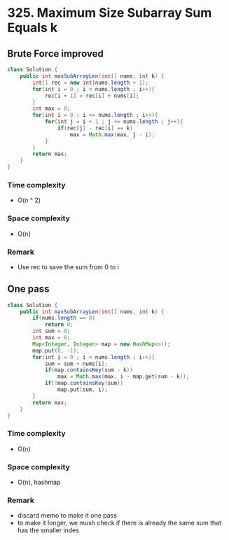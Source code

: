 # 325. Maximum Size Subarray Sum Equals k

## Brute Force improved
```java
class Solution {
    public int maxSubArrayLen(int[] nums, int k) {
        int[] rec = new int[nums.length + 1];
        for(int i = 0 ; i < nums.length ; i++){
            rec[i + 1] = rec[i] + nums[i];
        }
        int max = 0;
        for(int i = 0 ; i <= nums.length ; i++){
            for(int j = i + 1 ; j <= nums.length ; j++){
                if(rec[j] - rec[i] == k)
                    max = Math.max(max, j - i);
            }
        }
        return max;
    }
}
```
### Time complexity
* O(n ^ 2)
### Space complexity
* O(n)
### Remark
* Use rec to save the sum from 0 to i

## One pass
```java
class Solution {
    public int maxSubArrayLen(int[] nums, int k) {
        if(nums.length == 0)
            return 0;
        int sum = 0;
        int max = 0;
        Map<Integer, Integer> map = new HashMap<>();
        map.put(0, -1);
        for(int i = 0 ; i < nums.length ; i++){
            sum = sum + nums[i];
            if(map.containsKey(sum - k))
                max = Math.max(max, i - map.get(sum - k));
            if(!map.containsKey(sum))
                map.put(sum, i);
        }
        return max;
    }
}
```
### Time complexity
* O(n)
### Space complexity
* O(n), hashmap
### Remark
* discard memo to make it one pass
* to make it longer, we mush check if there is already the same sum that has the smaller indes